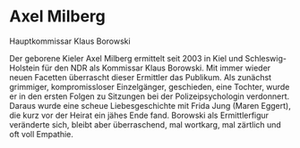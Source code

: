 # Axel Milberg

Hauptkommissar Klaus Borowski

Der geborene Kieler Axel Milberg ermittelt seit 2003 in Kiel und Schleswig-Holstein für den NDR als Kommissar Klaus Borowski. 
Mit immer wieder neuen Facetten überrascht dieser Ermittler das Publikum. Als zunächst grimmiger, kompromissloser Einzelgänger, 
geschieden, eine Tochter, wurde er in den ersten Folgen zu Sitzungen bei der Polizeipsychologin verdonnert. 
Daraus wurde eine scheue Liebesgeschichte mit Frida Jung (Maren Eggert), die kurz vor der Heirat ein jähes Ende fand. 
Borowski als Ermittlerfigur veränderte sich, bleibt aber überraschend, mal wortkarg, mal zärtlich und oft voll Empathie.
